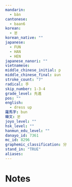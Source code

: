 ```yaml
---
mandarin:
  - bàn
cantonese:
  - baan6
korean:
  - 분
korean_native: ""
japanese:
  - FUN
  - HAN
  - HEN
japanese_nanori: ""
vietnamese:
middle_chinese_initial: p
middle_chinese_final: ɨun
stroke_count: "7"
radical: 手
skip_number: 1-3-4
grade_level: 先進
pos: ""
english:
  - dress up
羅馬字: bun
韓文: 분
joyo_level: ""
hsk_level: ""
hanmun_edu_level: ""
danayo_id: 7361
mc_id: 8296
graphemic_classification: 分
stand_in: "TRUE"
aliases:
---
```


# Notes
